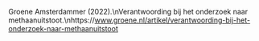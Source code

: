  Groene Amsterdammer (2022).\nVerantwoording bij het onderzoek naar methaanuitstoot.\nhttps://www.groene.nl/artikel/verantwoording-bij-het-onderzoek-naar-methaanuitstoot